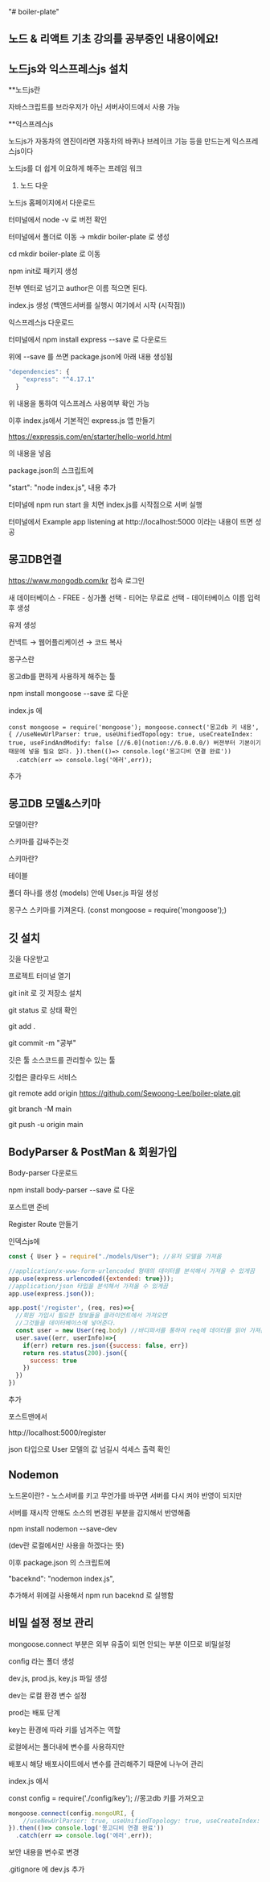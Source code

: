 "# boiler-plate" 

## 노드 & 리액트 기초 강의를 공부중인 내용이에요!

## 노드js와 익스프레스js 설치

**노드js란

자바스크립트를 브라우저가 아닌 서버사이드에서 사용 가능

**익스프레스js

노드js가 자동차의 엔진이라면 자동차의 바퀴나 브레이크 기능 등을 만드는게 익스프레스js이다

노드js를 더 쉽게 이요하게 해주는 프레임 워크

1. 노드 다운

노드js 홈페이지에서 다운로드

터미널에서 node -v 로 버전 확인

터미널에서 폴더로 이동 → mkdir boiler-plate 로 생성

cd mkdir boiler-plate 로 이동

npm init로 패키지 생성

전부 엔터로 넘기고 author은 이름 적으면 된다.

index.js 생성 (백엔드서버를 실행시 여기에서 시작 (시작점))

익스프레스js 다운로드

터미널에서 npm install express --save 로 다운로드

위에 --save 를 쓰면 package.json에 아래 내용 생성됨

```jsx
"dependencies": {
    "express": "^4.17.1"
  }
```

위 내용을 통하여 익스프레스 사용여부 확인 가능

이후 index.js에서 기본적인 express.js 앱 만들기

https://expressjs.com/en/starter/hello-world.html

의 내용을 넣음

package.json의 스크립트에

"start": "node index.js", 내용 추가

터미널에 npm run start 을 치면  index.js를 시작점으로 서버 실행

터미널에서 Example app listening at http://localhost:5000 이라는 내용이 뜨면 성공

## 몽고DB연결

https://www.mongodb.com/kr 접속 로그인

새 데이터베이스 - FREE - 싱가폴 선택 -  티어는 무료로 선택 - 데이터베이스 이름 입력 후 생성

유저 생성

컨넥트 → 웹어플리케이션 → 코드 복사

몽구스란

몽고db를 편하게 사용하게 해주는 툴

npm install mongoose --save 로 다운

index.js 에

```
const mongoose = require('mongoose'); mongoose.connect('몽고db 키 내용', { //useNewUrlParser: true, useUnifiedTopology: true, useCreateIndex: true, useFindAndModify: false [//6.0](notion://6.0.0.0/) 버젼부터 기본이기 때문에 넣을 필요 없다. }).then(()=> console.log('몽고디비 연결 완료')) 
  .catch(err => console.log('에러',err));
```



추가

## 몽고DB 모델&스키마

모델이란?

스키마를 감싸주는것

스키마란?

테이블

폴더 하나를 생성 (models) 안에 User.js 파일 생성

몽구스 스키마를 가져온다.   (const mongoose = require('mongoose');)

## 깃 설치

깃을 다운받고

프로젝트 터미널 열기

git init 로 깃 저장소 설치

git status 로 상태 확인

git add .

git commit -m "공부"

깃은 툴 소스코드를 관리할수 있는 툴

깃헙은 클라우드 서비스

git remote add origin https://github.com/Sewoong-Lee/boiler-plate.git

git branch -M main

git push -u origin main

## BodyParser & PostMan & 회원가입

Body-parser 다운로드

npm install body-parser --save 로 다운

포스트맨 준비

Register Route 만들기

인덱스js에

```jsx
const { User } = require("./models/User"); //유저 모델을 가져옴

//application/x-www-form-urlencoded 형태의 데이터를 분석해서 가져올 수 있게끔
app.use(express.urlencoded({extended: true}));
//application/json 타입을 분석해서 가져올 수 있게끔
app.use(express.json());

app.post('/register', (req, res)=>{
  //회원 가입시 필요한 정보들을 클라이언트에서 가져오면
  //그것들을 데이터베이스에 넣어준다.
  const user = new User(req.body) //바디파서를 통하여 req에 데이터를 읽어 가져온다.
  user.save((err, userInfo)=>{
    if(err) return res.json({success: false, err})
    return res.status(200).json({
      success: true
    })
  })
})
```

추가

포스트맨에서

http://localhost:5000/register

json 타입으로 User 모델의 값 넘길시 석세스 출력 확인

## Nodemon

노드몬이란? - 노스서버를 키고 무언가를 바꾸면 서버를 다시 켜야 반영이 되지만

서버를 재시작 안해도 소스의 변경된 부분을 감지해서 반영해줌

npm install nodemon --save-dev

(dev란 로컬에서만 사용을 하겠다는 뜻)

이후 package.json 의 스크립트에

"baceknd": "nodemon index.js",

추가해서 위에걸 사용해서 npm run baceknd 로 실행함

## 비밀 설정 정보 관리

mongoose.connect 부분은 외부 유출이 되면 안되는 부분 이므로 비밀설정

config 라는 폴더 생성

dev.js, prod.js, key.js 파일 생성

dev는 로컬 환경 변수 설정

prod는 배포 단계

key는 환경에 따라 키를 넘겨주는 역할

로컬에서는 폴더내에 변수를 사용하지만

배포시 해당 배포사이트에서 변수를 관리해주기 때문에 나누어 관리

index.js 에서

const config = require('./config/key'); //몽고db 키를 가져오고

```jsx
mongoose.connect(config.mongoURI, {
    //useNewUrlParser: true, useUnifiedTopology: true, useCreateIndex: true, useFindAndModify: false //6.0 버젼부터 기본이기 때문에 넣을 필요 없다.
}).then(()=> console.log('몽고디비 연결 완료'))
  .catch(err => console.log('에러',err));
```

보안 내용을 변수로 변경

.gitignore 에 dev.js 추가
